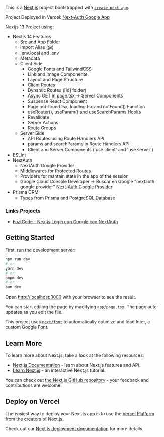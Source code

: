 This is a [Next.js](https://nextjs.org/) project bootstrapped with [`create-next-app`](https://github.com/vercel/next.js/tree/canary/packages/create-next-app).

Project Deployed in Vercel: [Next-Auth Google App]()

Nextjs 13 Project using:

- Nextjs 14 Features
  - Src and App Folder
  - Import Alias (@)
  - .env.local and .env
  - Metadata
  - Client Side
    - Google Fonts and TailwindCSS
    - Link and Image Componente
    - Layout and Page Structure
    - Client Routes
    - Dynamic Routes ([id] folder)
    - Async GET in page.tsx -> Server Components
    - Suspense React Component
    - Page not-found.tsx, loading.tsx and notFound() Function
    - useRouter(), useParam() and useSearchParams Hooks
    - Revalidate
    - Server Actions
    - Route Groups
  - Server Side
    - API Routes using Route Handlers API
    - params and searchParams in Route Handlers API
    - Client and Server Components ('use client' and 'use server')
- ESLint
- NextAuth
  - NextAuth Google Provider
  - Middlewares for Protected Routes
  - Providers for mantain state in the app of the session
  - Google Cloud Console Developer -> Buscar en Google "nextauth google provider" [Next-Auth Google Provider](https://next-auth.js.org/providers/google)
- Prisma ORM
  - Types from Prisma and PostgreSQL Database

### Links Projects

- [FaztCode - Nextjs Login con Google con NextAuth](https://www.youtube.com/watch?v=YCEnpcCYlyo)

## Getting Started

First, run the development server:

```bash
npm run dev
# or
yarn dev
# or
pnpm dev
# or
bun dev
```

Open [http://localhost:3000](http://localhost:3000) with your browser to see the result.

You can start editing the page by modifying `app/page.tsx`. The page auto-updates as you edit the file.

This project uses [`next/font`](https://nextjs.org/docs/basic-features/font-optimization) to automatically optimize and load Inter, a custom Google Font.

## Learn More

To learn more about Next.js, take a look at the following resources:

- [Next.js Documentation](https://nextjs.org/docs) - learn about Next.js features and API.
- [Learn Next.js](https://nextjs.org/learn) - an interactive Next.js tutorial.

You can check out [the Next.js GitHub repository](https://github.com/vercel/next.js/) - your feedback and contributions are welcome!

## Deploy on Vercel

The easiest way to deploy your Next.js app is to use the [Vercel Platform](https://vercel.com/new?utm_medium=default-template&filter=next.js&utm_source=create-next-app&utm_campaign=create-next-app-readme) from the creators of Next.js.

Check out our [Next.js deployment documentation](https://nextjs.org/docs/deployment) for more details.
